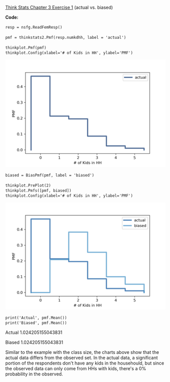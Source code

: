 [Think Stats Chapter 3 Exercise 1](http://greenteapress.com/thinkstats2/html/thinkstats2004.html#toc31) (actual vs. biased)

**Code:**
```
resp = nsfg.ReadFemResp()

pmf = thinkstats2.Pmf(resp.numkdhh, label = 'actual')

thinkplot.Pmf(pmf)
thinkplot.Config(xlabel='# of Kids in HH', ylabel='PMF')
```
![Image of actual pmf](https://github.com/chrisjchung/dsp/blob/master/lessons/statistics/3-1_actual.png)

```
biased = BiasPmf(pmf, label = 'biased')

thinkplot.PrePlot(2)
thinkplot.Pmfs([pmf, biased])
thinkplot.Config(xlabel='# of Kids in HH', ylabel='PMF')
```
![Image of actualbiased pmf](https://github.com/chrisjchung/dsp/blob/master/lessons/statistics/3-1_actualbiased.png)

```
print('Actual', pmf.Mean())
print('Biased', pmf.Mean())
```
Actual 1.024205155043831

Biased 1.024205155043831


Similar to the example with the class size, the charts above show that the actual data differs from the observed set. In the actual data, a significant portion of the respondents don't have any kids in the househould, but since the observed data can only come from HHs with kids, there's a 0% probability in the observed.

